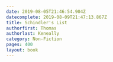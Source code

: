 ```yaml
---
date: 2019-08-05T21:46:54.904Z
datecomplete: 2019-08-09T21:47:13.867Z
title: Schindler's List
authorfirst: Thomas
authorlast: Keneally
category: Non-Fiction
pages: 400
layout: book
---
```


